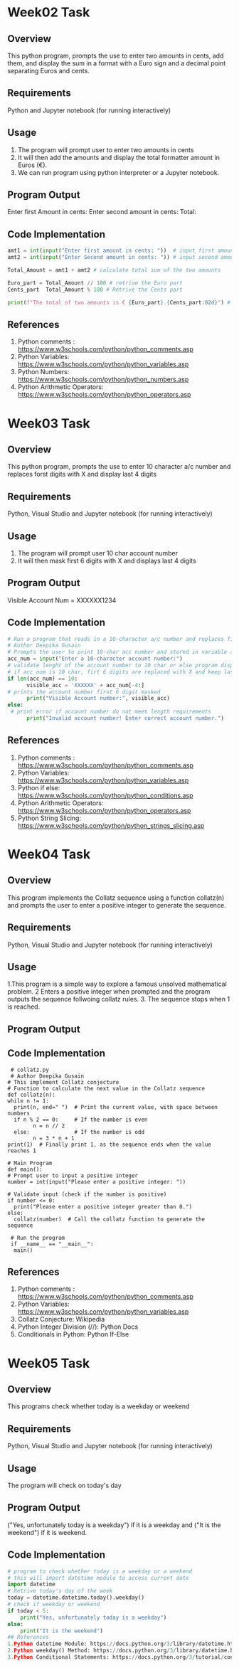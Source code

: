 # Week02 Task
## Overview 
This python program, prompts the use to enter two amounts in cents, add them, and display the sum in a format with a Euro sign and a decimal point separating Euros and cents.
## Requirements
 Python and Jupyter notebook (for running interactively)
## Usage
 1. The program will prompt user to enter two amounts in cents
 2. It will then add the amounts and display the total formatter amount in Euros (€).
 3. We can run program using python interpreter or a Jupyter notebook.
## Program Output
  Enter first Amount in cents:
  Enter second amount in cents:
  Total:
## Code Implementation
``` python
amt1 = int(input("Enter first amount in cents: "))  # input first amount
amt2 = int(input("Enter Second amount in cents: ")) # input second amount

Total_Amount = amt1 + amt2 # calculate total sum of the two amounts

Euro_part = Total_Amount // 100 # retrive the Euro part
Cents_part  Total_Amount % 100 # Retrive the Cents part

print(f"The total of two amounts is € {Euro_part}.{Cents_part:02d}") # print the total amount in Euro and cents upto two decimal places
```

## References
1. Python comments : https://www.w3schools.com/python/python_comments.asp
2. Python Variables: https://www.w3schools.com/python/python_variables.asp
3. Python Numbers: https://www.w3schools.com/python/python_numbers.asp
4. Python Arithmetic Operators: https://www.w3schools.com/python/python_operators.asp

# Week03 Task
## Overview 
This python program, prompts the use to enter 10 character a/c number and replaces forst digits with X and display last 4 digits
## Requirements
 Python, Visual Studio and Jupyter notebook (for running interactively)
## Usage
 1. The program will prompt user 10 char account number 
 2. It will then mask first 6 digits with X and displays last 4 digits
## Program Output
  Visible Account Num = XXXXXX1234
## Code Implementation
``` python
# Run a program that reads in a 10-character a/c number and replaces first 6 digits with X and show last 4
# Author Deepika Gusain
# Prompts the user to print 10-char acc number and stored in variable acc_num
acc_num = input("Enter a 10-character account number:")
# validate lenght of the account number to 10 char or else program display error msg
# if acc num is 10 char, firt 6 digits are replaced with X and keep last 4 using String slicing
if len(acc_num) == 10:
      visible_acc = 'XXXXXX' + acc_num[-4:]
# prints the account number first 6 digit masked      
      print("Visible Account number:", visible_acc)
else:
 # print error if account number do not meet length requirements    
      print("Invalid account number! Enter correct account number.")
``` 
## References
1. Python comments : https://www.w3schools.com/python/python_comments.asp
2. Python Variables: https://www.w3schools.com/python/python_variables.asp
3. Python if else: https://www.w3schools.com/python/python_conditions.asp
4. Python Arithmetic Operators: https://www.w3schools.com/python/python_operators.asp
5. Python String Slicing: https://www.w3schools.com/python/python_strings_slicing.asp

# Week04 Task

## Overview 
This program implements the Collatz sequence using a function collatz(n) and prompts the user to enter a positive integer to generate the sequence.

## Requirements
 Python, Visual Studio and Jupyter notebook (for running interactively)
## Usage
1.This program is a simple way to explore a famous unsolved mathematical problem.
2 Enters a positive integer when prompted and the program outputs the sequence follwoing collatz rules.
3. The sequence stops when 1 is reached.

## Program Output

## Code Implementation
     # collatz.py
     # Author Deepika Gusain
    # This implement Collatz conjecture
    # Function to calculate the next value in the Collatz sequence
    def collatz(n):
    while n != 1:
      print(n, end=" ")  # Print the current value, with space between numbers
      if n % 2 == 0:     # If the number is even
            n = n // 2
      else:              # If the number is odd
            n = 3 * n + 1
    print(1)  # Finally print 1, as the sequence ends when the value reaches 1

    # Main Program
    def main():
    # Prompt user to input a positive integer
    number = int(input("Please enter a positive integer: "))
    
    # Validate input (check if the number is positive)
    if number <= 0:
      print("Please enter a positive integer greater than 0.")
    else:
      collatz(number)  # Call the collatz function to generate the sequence

     # Run the program
     if __name__ == "__main__":
      main()
## References
1. Python comments : https://www.w3schools.com/python/python_comments.asp
2. Python Variables: https://www.w3schools.com/python/python_variables.asp
3. Collatz Conjecture: Wikipedia
4. Python Integer Division (//): Python Docs
5. Conditionals in Python: Python If-Else

# Week05 Task
## Overview 
This programs check whether today is a weekday or weekend
## Requirements
 Python, Visual Studio and Jupyter notebook (for running interactively)
## Usage
 The program will check on today's day
## Program Output
 ("Yes, unfortunately today is a weekday") if it is a weekday and ("It is the weekend") if it is weekend.
## Code Implementation
``` python
# program to check whether today is a weekday or a weekend
# this will import datetime module to access current date
import datetime
# Retrive today's day of the week
today = datetime.datetime.today().weekday()
# check if weekday or weekend
if today < 5:
    print("Yes, unfortunately today is a weekday")
else:
    print("It is the weekend")
## References
1.Python datetime Module: https://docs.python.org/3/library/datetime.html
2.Python weekday() Method: https://docs.python.org/3/library/datetime.html#datetime.date.weekday
3.Python Conditional Statements: https://docs.python.org/3/tutorial/controlflow.html

